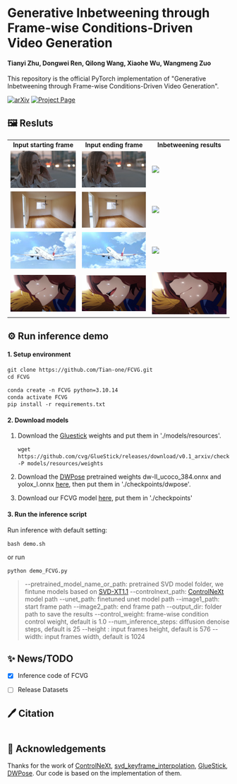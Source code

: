 # Generative Inbetweening through Frame-wise Conditions-Driven Video Generation
#### Tianyi Zhu,  Dongwei Ren, Qilong Wang, Xiaohe Wu, Wangmeng Zuo
This repository is the official PyTorch implementation of "Generative Inbetweening through Frame-wise Conditions-Driven Video Generation".

[![arXiv](https://img.shields.io/badge/arXiv-2412.xxxx-b31b1b.svg)]()
[![Project Page](https://img.shields.io/badge/Project-Website-green)](https://fcvg-inbetween.github.io/)

## 🖼️ Resluts

<table class="center">
    <tr style="font-weight: bolder;text-align:center;">
        <td>Input starting frame</td>
        <td>Input ending frame</td>
        <td>Inbetweening results</td>
    </tr>
  <tr>
  <td>
    <img src=example/real/003/00.png width="250">
  </td>
  <td>
    <img src=example/real/003/24.png width="250">
  </td>
  <td>
    <img src=example/real/003/out.gif width="250">
  </td>
  </tr>
  <tr>
  <td>
    <img src=example/real/002/00.png width="250">
  </td>
  <td>
    <img src=example/real/002/24.png width="250">
  </td>
  <td>
    <img src=example/real/002/out.gif width="250">
  </td>
  </tr>
  <tr>
  <td>
    <img src=example/animation/003/00.jpg width="250">
  </td>
  <td>
    <img src=example/animation/003/24.jpg width="250">
  </td>
  <td>
    <img src=example/animation/003/out.gif width="250">
  </td>
  </tr> 
  <tr>
  <td>
    <img src=example/animation/002/00.png width="250">
  </td>
  <td>
    <img src=example/animation/002/24.png width="250">
  </td>
  <td>
    <img src=example/animation/002/out.gif width="250">
  </td>
  </tr> 
</table>



## ⚙️ Run inference demo
#### 1. Setup environment

```shell
git clone https://github.com/Tian-one/FCVG.git
cd FCVG
```

```
conda create -n FCVG python=3.10.14
conda activate FCVG
pip install -r requirements.txt
```

#### 2. Download models

1. Download the [Gluestick](https://github.com/cvg/GlueStick) weights and put them in './models/resources'.

   ```
   wget https://github.com/cvg/GlueStick/releases/download/v0.1_arxiv/checkpoint_GlueStick_MD.tar -P models/resources/weights
   ```

2. Download the  [DWPose](https://github.com/IDEA-Research/DWPose) pretrained weights dw-ll_ucoco_384.onnx and yolox_l.onnx [here](https://drive.google.com/drive/folders/1Ftv-jR4R8VtnOyy38EVLRa0yLz0-BnUY?usp=sharing), then put them in './checkpoints/dwpose'. 

3. Download our FCVG model [here](https://drive.google.com/drive/folders/1qIvr9WO8qk3NUdztxweTmexfkHt8oRDB?usp=sharing), put them in './checkpoints'

#### 3. Run the inference script

Run inference with default setting:

``` shell
bash demo.sh
```

or run

```
python demo_FCVG.py 
```

>   --pretrained_model_name_or_path: pretrained SVD model folder, we fintune models based on [SVD-XT1.1](https://huggingface.co/stabilityai/stable-video-diffusion-img2vid-xt-1-1)
>   --controlnext_path:  [ControlNeXt](https://github.com/dvlab-research/ControlNeXt) model path
>   --unet_path: finetuned unet model path
>   --image1_path: start frame path
>   --image2_path: end frame path
>   --output_dir: folder path to save the results
>   --control_weight: frame-wise condition control weight, default is 1.0
>   --num_inference_steps: diffusion denoise steps, default is 25
>   --height : input frames height, default is 576
>   --width: input frames width, default is 1024



## ✨ News/TODO

- [x] Inference code of FCVG
- [ ] Release  Datasets



## 🖊️ Citation

```bibtex

```



## 💞 Acknowledgements

Thanks for the work of [ControlNeXt](https://github.com/dvlab-research/ControlNeXt), [svd_keyframe_interpolation](https://github.com/jeanne-wang/svd_keyframe_interpolation), [GlueStick](https://github.com/cvg/GlueStick), [DWPose](https://github.com/IDEA-Research/DWPose). Our code is based on the implementation of them.